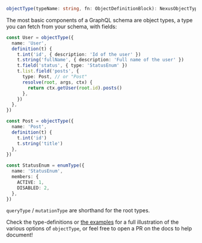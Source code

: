 ```ts
objectType(typeName: string, fn: ObjectDefinitionBlock): NexusObjectType
```

The most basic components of a GraphQL schema are object types, a type you can fetch from your schema, with fields:

```ts
const User = objectType({
  name: 'User',
  definition(t) {
    t.int('id', { description: 'Id of the user' })
    t.string('fullName', { description: 'Full name of the user' })
    t.field('status', { type: 'StatusEnum' })
    t.list.field('posts', {
      type: Post, // or "Post"
      resolve(root, args, ctx) {
        return ctx.getUser(root.id).posts()
      },
    })
  },
})

const Post = objectType({
  name: 'Post',
  definition(t) {
    t.int('id')
    t.string('title')
  },
})

const StatusEnum = enumType({
  name: 'StatusEnum',
  members: {
    ACTIVE: 1,
    DISABLED: 2,
  },
})
```

`queryType` / `mutationType` are shorthand for the root types.

Check the type-definitions or [the examples](https://github.com/graphql-nexus/examples) for a full illustration of the various options of `objectType`, or feel free to open a PR on the docs to help document!
